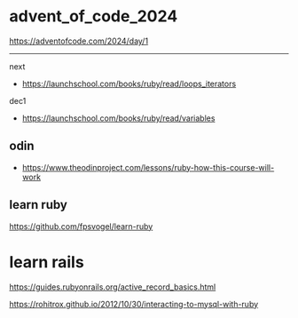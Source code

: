 # advent_of_code_2024



https://adventofcode.com/2024/day/1 



---


next
- https://launchschool.com/books/ruby/read/loops_iterators 

dec1
- https://launchschool.com/books/ruby/read/variables 
  

##  odin 

- https://www.theodinproject.com/lessons/ruby-how-this-course-will-work 


## learn ruby 

https://github.com/fpsvogel/learn-ruby 


# learn rails

https://guides.rubyonrails.org/active_record_basics.html 

https://rohitrox.github.io/2012/10/30/interacting-to-mysql-with-ruby 


